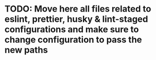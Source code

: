 # TODO: Move here all files related to eslint, prettier, husky & lint-staged configurations and make sure to change configuration to pass the new paths

